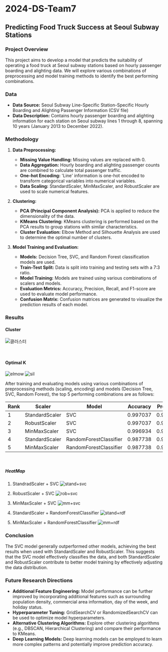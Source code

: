 # 2024-DS-Team7

## Predicting Food Truck Success at Seoul Subway Stations

### Project Overview

This project aims to develop a model that predicts the suitability of operating a food truck at Seoul subway stations based on hourly passenger boarding and alighting data. We will explore various combinations of preprocessing and model training methods to identify the best performing combinations.

### Data

* **Data Source:** Seoul Subway Line-Specific Station-Specific Hourly Boarding and Alighting Passenger Information (CSV file)
* **Data Description:** Contains hourly passenger boarding and alighting information for each station on Seoul subway lines 1 through 8, spanning 10 years (January 2013 to December 2022).

### Methodology

1. **Data Preprocessing:**
    * **Missing Value Handling:** Missing values are replaced with 0.
    * **Data Aggregation:** Hourly boarding and alighting passenger counts are combined to calculate total passenger traffic.
    * **One-hot Encoding:** 'Line' information is one-hot encoded to transform categorical variables into numerical variables.
    * **Data Scaling:** StandardScaler, MinMaxScaler, and RobustScaler are used to scale numerical features.

2. **Clustering:**
    * **PCA (Principal Component Analysis):** PCA is applied to reduce the dimensionality of the data.
    * **KMeans Clustering:** KMeans clustering is performed based on the PCA results to group stations with similar characteristics.
    * **Cluster Evaluation:** Elbow Method and Silhouette Analysis are used to determine the optimal number of clusters.

3. **Model Training and Evaluation:**
    * **Models:** Decision Tree, SVC, and Random Forest classification models are used.
    * **Train-Test Split:** Data is split into training and testing sets with a 7:3 ratio.
    * **Model Training:** Models are trained using various combinations of scalers and models.
    * **Evaluation Metrics:** Accuracy, Precision, Recall, and F1-score are used to evaluate model performance.
    * **Confusion Matrix:** Confusion matrices are generated to visualize the prediction results of each model.

### Results

#### Cluster
![클러스터](https://github.com/One-HyeWon/2024-DS-Team7/assets/101498350/91d9192b-5062-4cfa-bed6-f50b16a30015)

</br>

#### Optimal K
![elmow](https://github.com/One-HyeWon/2024-DS-Team7/assets/101498350/0ac95c36-1f97-42d3-866d-fe66eaf89fbd)
![sil](https://github.com/One-HyeWon/2024-DS-Team7/assets/101498350/9f1f2f8f-d5d1-481a-8883-2e1cb31118e7)



After training and evaluating models using various combinations of preprocessing methods (scaling, encoding) and models (Decision Tree, SVC, Random Forest), the top 5 performing combinations are as follows:

| Rank | Scaler | Model | Accuracy | Precision | Recall | F1-score |
|---|---|---|---|---|---|---|
| 1 | StandardScaler | SVC | 0.997037 | 0.997700 | 0.999372 | 0.998535 |
| 2 | RobustScaler | SVC | 0.997037 | 0.997700 | 0.999372 | 0.998535 |
| 3 | MinMaxScaler | SVC | 0.996934 | 0.997074 | 0.999372 | 0.998222 |
| 4 | StandardScaler | RandomForestClassifier | 0.987738 | 0.992860 | 0.990364 | 0.991611|
| 5 | MinMaxScaler | RandomForestClassifier | 0.987738 | 0.992860 | 0.990364 | 0.991611 |


</br>

##### HeatMap

1. StandradScaler + SVC
![stand+svc](https://github.com/One-HyeWon/2024-DS-Team7/assets/101498350/c39de4c4-c534-4ccd-bfe5-8939b51e8232)

2. RobustScaler + SVC
![rob+svc](https://github.com/One-HyeWon/2024-DS-Team7/assets/101498350/efb42287-ab43-49a3-bf21-92b8cb2589ba)

3. MinMaxScaler + SVC
![mm+svc](https://github.com/One-HyeWon/2024-DS-Team7/assets/101498350/a43948ab-1a9d-4d63-af1a-dc0ca9ef4d18)

4. StandardScaler + RandomForestClassifier
![stand+rdf](https://github.com/One-HyeWon/2024-DS-Team7/assets/101498350/e81066fe-d596-4294-b2e8-bf7d509923e6)

5. MinMaxScaler + RandomForestClassifier
![mm+rdf](https://github.com/One-HyeWon/2024-DS-Team7/assets/101498350/3fb094d6-01f2-45c3-b0bf-f10d95313072)


### Conclusion

The SVC model generally outperformed other models, achieving the best results when used with StandardScaler and RobustScaler. This suggests that the SVC model effectively classifies the data, and both StandardScaler and RobustScaler contribute to better model training by effectively adjusting the data distribution. 


### Future Research Directions

* **Additional Feature Engineering:** Model performance can be further improved by incorporating additional features such as surrounding population density, commercial area information, day of the week, and holiday status.
* **Hyperparameter Tuning:** GridSearchCV or RandomizedSearchCV can be used to optimize model hyperparameters.
* **Alternative Clustering Algorithms:** Explore other clustering algorithms (e.g., DBSCAN, Hierarchical Clustering) and compare their performance to KMeans.
* **Deep Learning Models:** Deep learning models can be employed to learn more complex patterns and potentially improve prediction accuracy.
